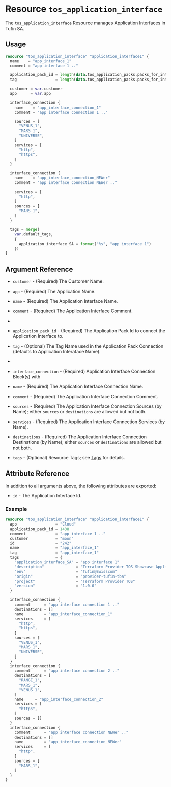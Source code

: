 # Resource `tos_application_interface`

The `tos_application_interface` Resource manages Application Interfaces in Tufin SA.

## Usage

```terraform
resource "tos_application_interface" "application_interface1" {
  name    = "app_interface_1"
  comment = "app interface 1 .."

  application_pack_id = length(data.tos_application_packs.packs_for_interface.application_packs) > 0 ?data.tos_application_packs.packs_for_interface.application_packs[0].id : 0
  tag                 = length(data.tos_application_packs.packs_for_interface.application_packs[0].tags) > 0 ? data.tos_application_packs.packs_for_interface.application_packs[0].tags[0] : ""

  customer = var.customer
  app      = var.app

  interface_connection {
    name    = "app_interface_connection_1"
    comment = "app interface connection 1 .."

    sources = [
      "VENUS_1",
      "MARS_1",
      "UNIVERSE",
    ]
    services = [
      "http",
      "https",
    ]
  }

  interface_connection {
    name    = "app_interface_connection_NEWer"
    comment = "app interface connection NEWer .."

    services = [
      "http",
    ]
    sources = [
      "MARS_1",
    ]
  }

  tags = merge(
    var.default_tags,
    {
      application_interface_SA = format("%s", "app interface 1")
    })
}
```

## Argument Reference

* `customer` - (Required) The Customer Name.
* `app` - (Required) The Application Name.
* `name` - (Required) The Application Interface Name.
* `comment` - (Required) The Application Interface Comment.
*
* `application_pack_id` - (Required) The Application Pack Id to connect the Application Interface to.
* `tag` - (Optional) The Tag Name used in the Application Pack Connection (defaults to Application Interaface Name).
* 
* `interface_connection` - (Required) Application Interface Connection Block(s) with
* `name` - (Required) The Application Interface Connection Name.
* `comment` - (Required) The Application Interface Connection Comment.
* `sources` - (Required) The Application Interface Connection Sources (by Name); either `sources` or `destinations` are
  allowed but not both.
* `services` - (Required) The Application Interface Connection Services (by Name).
* `destinations` - (Required) The Application Interface Connection Destinations (by Name); either `sources`
  or `destinations` are allowed but not both.

* `tags` - (Optional) Resource Tags; see [Tags](tag.md) for details.

## Attribute Reference

In addition to all arguments above, the following attributes are exported:

* `id` - The Application Interface Id.

### Example

```terraform
resource "tos_application_interface" "application_interface1" {
  app                 = "Cloud"
  application_pack_id = 1438
  comment             = "app interface 1 .."
  customer            = "moon"
  id                  = "242"
  name                = "app_interface_1"
  tag                 = "app_interface_1"
  tags                = {
    "application_interface_SA" = "app interface 1"
    "description"              = "Terraform Provider TOS Showcase Application Interfaces"
    "env"                      = "Tufin@Swisscom"
    "origin"                   = "provider-tufin-tba"
    "project"                  = "Terraform Provider TOS"
    "version"                  = "1.0.0"
  }

  interface_connection {
    comment      = "app interface connection 1 .."
    destinations = []
    name         = "app_interface_connection_1"
    services     = [
      "http",
      "https",
    ]
    sources = [
      "VENUS_1",
      "MARS_1",
      "UNIVERSE",
    ]
  }
  interface_connection {
    comment      = "app interface connection 2 .."
    destinations = [
      "RANGE_1",
      "MARS_1",
      "VENUS_1",
    ]
    name     = "app_interface_connection_2"
    services = [
      "https",
    ]
    sources = []
  }
  interface_connection {
    comment      = "app interface connection NEWer .."
    destinations = []
    name         = "app_interface_connection_NEWer"
    services     = [
      "http",
    ]
    sources = [
      "MARS_1",
    ]
  }
}
```

